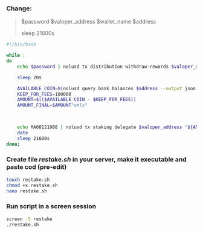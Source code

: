 ### Change:
> $password  $valoper_address  $wallet_name  $address
>
> sleep 21600s

```bash
#!/bin/bash

while :
do
	echo $password | nolusd tx distribution withdraw-rewards $valoper_address --from $wallet_name --chain-id nolus-rila --commission --fees 500unls -y

	sleep 20s

	AVAILABLE_COIN=$(nolusd query bank balances $address --output json | jq -r '.balances | map(select(.denom == "unls")) | .[].amount' | tr -cd [:digit:])
	KEEP_FOR_FEES=100000
	AMOUNT=$(($AVAILABLE_COIN - $KEEP_FOR_FEES))
	AMOUNT_FINAL=$AMOUNT"unls"


	
	echo MA08121988 | nolusd tx staking delegate $valoper_address "${AMOUNT_FINAL}" --from $wallet_name --chain-id nolus-rila --fees 500unls -y
	date
	sleep 21600s
done;
```
### Create file *restake.sh* in your server, make it executable and paste cod (pre-edit)
```bash
touch restake.sh
chmod +x restake.sh
nano restake.sh
```
### Run script in a screen session
```bash
screen -S restake
./restake.sh
```
